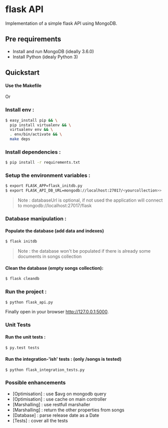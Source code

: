 # flask API
Implementation of a simple flask API using MongoDB.

## Pre requirements
* Install and run MongoDB (ideally 3.6.0)
* Install Python (idealy Python 3)

## Quickstart
#### Use the Makefile

  Or

### Install env :
```sh
$ easy_install pip && \
  pip install virtualenv && \
  virtualenv env && \
  . env/bin/activate && \
  make deps
```

### Install dependencies :
```sh
$ pip install -r requirements.txt
```

### Setup the environment variables :
```sh
$ export FLASK_APP=flask_initdb.py
$ export FLASK_API_DB_URL=mongodb://localhost:27017/<yourcollection>>
```

> Note : databaseUrl is optional, if not used the application will connect to mongodb://localhost:27017/flask

### Database manipulation :

#### Populate the database (add data and indexes)
```sh
$ flask initdb
```

> Note : the database won't be populated if there is already some documents in songs collection

#### Clean the database (empty songs collection):
```sh
$ flask cleandb
```

### Run the project :
```sh
$ python flask_api.py
```

Finally open in your browser http://127.0.0.1:5000.

### Unit Tests
#### Run the unit tests :
```sh
$ py.test tests
```
#### Run the integration-'ish' tests : (only /songs is tested)
```sh
$ python flask_integration_tests.py
```

### Possible enhancements

* [Optimisation] : use $avg on mongodb query
* [Optimisation] : use cache on main controller
* [Marshalling] : use restfull marshaller
* [Marshalling] : return the other properties from songs
* [Database] : parse release date as a Date
* [Tests] : cover all the tests
